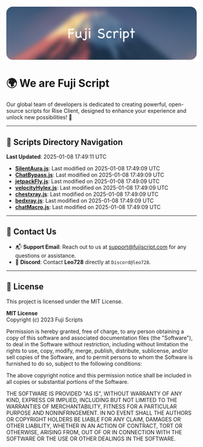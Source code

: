 ![Banner](.github/b.webp)

# 🌍 **We are Fuji Script**

Our global team of developers is dedicated to creating powerful, open-source scripts for Rise Client, designed to enhance your experience and unlock new possibilities! 🌟

---
<!-- SCRIPTS_NAVIGATION_START -->
## 📂 **Scripts Directory Navigation**

**Last Updated**: 2025-01-08 17:49:11 UTC

- **[SilentAura.js](scripts/SilentAura.js)**: Last modified on 2025-01-08 17:49:09 UTC
- **[ChatBypass.js](scripts/ChatBypass.js)**: Last modified on 2025-01-08 17:49:09 UTC
- **[jetpackFly.js](scripts/jetpackFly.js)**: Last modified on 2025-01-08 17:49:09 UTC
- **[velocityHylex.js](scripts/velocityHylex.js)**: Last modified on 2025-01-08 17:49:09 UTC
- **[chestxray.js](scripts/chestxray.js)**: Last modified on 2025-01-08 17:49:09 UTC
- **[bedxray.js](scripts/bedxray.js)**: Last modified on 2025-01-08 17:49:09 UTC
- **[chatMacro.js](scripts/chatMacro.js)**: Last modified on 2025-01-08 17:49:09 UTC

<!-- SCRIPTS_NAVIGATION_END -->

---

## 💬 **Contact Us**  
- 📬 **Support Email**: Reach out to us at [support@fujiscript.com](mailto:support@fujiscript.com) for any questions or assistance.  
- 💬 **Discord**: Contact **Leo728** directly at `Discord@leo728`.

---

## 📜 **License**

This project is licensed under the MIT License.  

**MIT License**  
Copyright (c) 2023 Fuji Scripts  

Permission is hereby granted, free of charge, to any person obtaining a copy of this software and associated documentation files (the "Software"), to deal in the Software without restriction, including without limitation the rights to use, copy, modify, merge, publish, distribute, sublicense, and/or sell copies of the Software, and to permit persons to whom the Software is furnished to do so, subject to the following conditions:  

The above copyright notice and this permission notice shall be included in all copies or substantial portions of the Software.  

THE SOFTWARE IS PROVIDED "AS IS", WITHOUT WARRANTY OF ANY KIND, EXPRESS OR IMPLIED, INCLUDING BUT NOT LIMITED TO THE WARRANTIES OF MERCHANTABILITY, FITNESS FOR A PARTICULAR PURPOSE AND NONINFRINGEMENT. IN NO EVENT SHALL THE AUTHORS OR COPYRIGHT HOLDERS BE LIABLE FOR ANY CLAIM, DAMAGES OR OTHER LIABILITY, WHETHER IN AN ACTION OF CONTRACT, TORT OR OTHERWISE, ARISING FROM, OUT OF OR IN CONNECTION WITH THE SOFTWARE OR THE USE OR OTHER DEALINGS IN THE SOFTWARE.  

